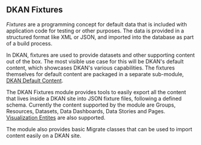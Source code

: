 ## DKAN Fixtures

_Fixtures_ are a programming concept for default data that is included with application code for testing or other purposes. The data is provided in a structured format like XML or JSON, and imported into the database as part of a build process.

In DKAN, fixtures are used to provide datasets and other supporting content out of the box. The most visible use case for this will be DKAN's default content, which showcases DKAN's various capabilities. The fixtures themselves for default content are packaged in a separate sub-module, [DKAN Default Content](https://github.com/NuCivic/dkan/tree/7.x-1.x/modules/dkan/dkan_fixtures/modules/dkan_default_content).

The DKAN Fixtures module provides tools to easily export all the content that lives inside a
DKAN site into JSON fixture files, following a defined schema. Currently the content supported by the module are Groups, Resources, Datasets, Data Dashboards, Data Stories and Pages. [Visualization Entites](https://github.com/NuCivic/visualization_entity) are also supported.

The module also provides basic Migrate classes that can be used to import content easily on a DKAN site.
